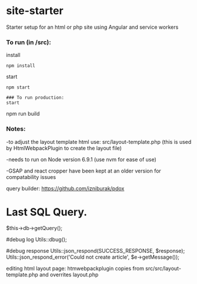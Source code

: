 # site-starter
Starter setup for an html or php site using Angular and service workers

### To run (in /src):
install
```
npm install
```
start
```
npm start

### To run production:
start
```
npm run build


### Notes:
-to adjust the layout template html use: src/layout-template.php
(this is used by HtmlWebpackPlugin to create the layout file)

-needs to run on Node version 6.9.1
(use nvm for ease of use)

-GSAP and react cropper have been kept at an older version for compatability issues

query builder:
https://github.com/izniburak/pdox

# Last SQL Query.
$this->db->getQuery(); 

#debug log
Utils::dbug();

#debug response
Utils::json_respond(SUCCESS_RESPONSE, $response);
Utils::json_respond_error('Could not create article', $e->getMessage());

editing html layout page:
htmwebpackplugin copies from src/src/layout-template.php and overrites layout.php
